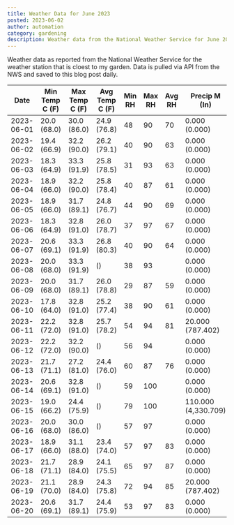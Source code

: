 ```yaml
---
title: Weather Data for June 2023
posted: 2023-06-02
author: automation
category: gardening
description: Weather data from the National Weather Service for June 2023
---
```


Weather data as reported from the National Weather Service for the weather station 
that is cloest to my garden. Data is pulled via API from the NWS and saved to this 
blog post daily.

|Date|Min Temp C (F)|Max Temp C (F)|Avg Temp C (F)|Min RH|Max RH|Avg RH|Precip M (In)|Avg Precip/Hr|
|---|---|---|---|---|---|---|---|---|
|2023-06-01|20.0 (68.0)|30.0 (86.0)|24.9 (76.8)|48|90|70|0.000 (0.000)|0.000 (0.000)|
|2023-06-02|19.4 (66.9)|32.2 (90.0)|26.2 (79.1)|40|90|63|0.000 (0.000)|0.000 (0.000)|
|2023-06-03|18.3 (64.9)|33.3 (91.9)|25.8 (78.5)|31|93|63|0.000 (0.000)|0.000 (0.000)|
|2023-06-04|18.9 (66.0)|32.2 (90.0)|25.8 (78.4)|40|87|61|0.000 (0.000)|0.000 (0.000)|
|2023-06-05|18.9 (66.0)|31.7 (89.1)|24.8 (76.7)|44|90|69|0.000 (0.000)|0.000 (0.000)|
|2023-06-06|18.3 (64.9)|32.8 (91.0)|26.0 (78.7)|37|97|67|0.000 (0.000)|0.000 (0.000)|
|2023-06-07|20.6 (69.1)|33.3 (91.9)|26.8 (80.3)|40|90|64|0.000 (0.000)|0.000 (0.000)|
|2023-06-08|20.0 (68.0)|33.3 (91.9)| ()|38|93||0.000 (0.000)|0.000 (0.000)|
|2023-06-09|20.0 (68.0)|31.7 (89.1)|26.0 (78.8)|29|87|59|0.000 (0.000)|0.000 (0.000)|
|2023-06-10|17.8 (64.0)|32.8 (91.0)|25.2 (77.4)|38|90|61|0.000 (0.000)|0.000 (0.000)|
|2023-06-11|22.2 (72.0)|32.8 (91.0)|25.7 (78.2)|54|94|81|20.000 (787.402)|20.721 (20.721)|
|2023-06-12|22.2 (72.0)|32.2 (90.0)| ()|56|94||0.000 (0.000)|0.000 (0.000)|
|2023-06-13|21.7 (71.1)|27.2 (81.0)|24.4 (76.0)|60|87|76|0.000 (0.000)|0.000 (0.000)|
|2023-06-14|20.6 (69.1)|32.8 (91.0)| ()|59|100||0.000 (0.000)|0.000 (0.000)|
|2023-06-15|19.0 (66.2)|24.4 (75.9)| ()|79|100||110.000 (4,330.709)|63.687 (63.687)|
|2023-06-16|20.0 (68.0)|30.0 (86.0)| ()|57|97||0.000 (0.000)|0.000 (0.000)|
|2023-06-17|18.9 (66.0)|31.1 (88.0)|23.4 (74.0)|57|97|83|0.000 (0.000)|0.000 (0.000)|
|2023-06-18|21.7 (71.1)|28.9 (84.0)|24.1 (75.5)|65|97|87|0.000 (0.000)|0.000 (0.000)|
|2023-06-19|21.1 (70.0)|28.9 (84.0)|24.3 (75.8)|72|94|85|20.000 (787.402)|20.190 (20.190)|
|2023-06-20|20.6 (69.1)|31.7 (89.1)|24.4 (75.9)|53|97|83|0.000 (0.000)|0.000 (0.000)|
